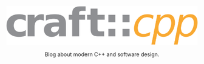 <div align="center">

<img src="./assets/img/craft-cpp.png"/>

Blog about modern C++ and software design.

</div>